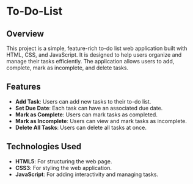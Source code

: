 # To-Do-List
## Overview
This project is a simple, feature-rich to-do list web application built with HTML, CSS, and JavaScript. It is designed to help users organize and manage their tasks efficiently. The application allows users to add, complete, mark as incomplete, and delete tasks.

## Features
- **Add Task**: Users can add new tasks to their to-do list.
- **Set Due Date**: Each task can have an associated due date.
- **Mark as Complete**: Users can mark tasks as completed.
- **Mark as Incomplete**: Users can view and mark tasks as incomplete.
- **Delete All Tasks**: Users can delete all tasks at once.

## Technologies Used
- **HTML5**: For structuring the web page.
- **CSS3**: For styling the web application.
- **JavaScript**: For adding interactivity and managing tasks.
